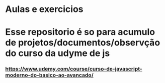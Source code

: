 
 # Aulas e exercicios

# Esse repositorio é so para acumulo de projetos/documentos/observção do curso da udyme de js

### https://www.udemy.com/course/curso-de-javascript-moderno-do-basico-ao-avancado/
 
